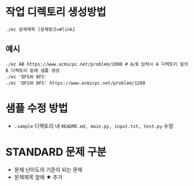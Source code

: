 # 작업 디렉토리 생성방법

```
./ec 문제제목 [문제링크=#link]
````

## 예시

```
./ec AB https://www.acmicpc.net/problem/1008 # A/B 입력시 A 디렉토리 밑의 B 디렉토리 밑에 샘플 생성
./ec 'DFS와 BFS'
./ec 'DFS와 BFS' https://www.acmicpc.net/problem/1260
```

# 샘플 수정 방법
- `.sample` 디렉토리 내 `README.md, main.py, input.txt, test.py` 수정

# STANDARD 문제 구분
- 문제 난이도의 기준이 되는 문제
- 문제제목 앞에 ★ 추가